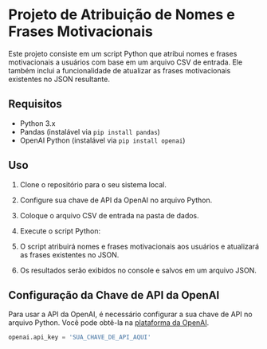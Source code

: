 
# Projeto de Atribuição de Nomes e Frases Motivacionais

Este projeto consiste em um script Python que atribui nomes e frases motivacionais a usuários com base em um arquivo CSV de entrada. Ele também inclui a funcionalidade de atualizar as frases motivacionais existentes no JSON resultante.

## Requisitos

- Python 3.x
- Pandas (instalável via `pip install pandas`)
- OpenAI Python (instalável via `pip install openai`)

## Uso

1. Clone o repositório para o seu sistema local.

2. Configure sua chave de API da OpenAI no arquivo Python.

3. Coloque o arquivo CSV de entrada na pasta de dados.

4. Execute o script Python:


5. O script atribuirá nomes e frases motivacionais aos usuários e atualizará as frases existentes no JSON.

6. Os resultados serão exibidos no console e salvos em um arquivo JSON.

## Configuração da Chave de API da OpenAI

Para usar a API da OpenAI, é necessário configurar a sua chave de API no arquivo Python. Você pode obtê-la na [plataforma da OpenAI](https://platform.openai.com/account/api-keys).

```python
openai.api_key = 'SUA_CHAVE_DE_API_AQUI'

